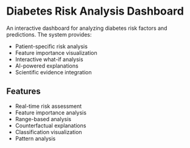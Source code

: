 
# Diabetes Risk Analysis Dashboard

An interactive dashboard for analyzing diabetes risk factors and predictions. The system provides:

- Patient-specific risk analysis
- Feature importance visualization
- Interactive what-if analysis
- AI-powered explanations
- Scientific evidence integration

## Features

- Real-time risk assessment
- Feature importance analysis
- Range-based analysis
- Counterfactual explanations
- Classification visualization
- Pattern analysis


